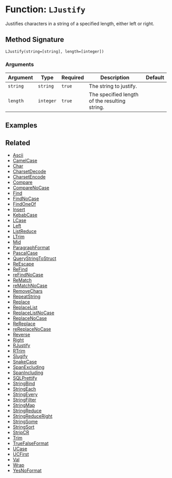 [comment]: # (Note: This documentation is generated dynamically in the build process.  To modify the contents, change the javadoc on the _invoke method of the BIF class)

# Function: `LJustify`

Justifies characters in a string of a specified length, either left or right.

## Method Signature

```
LJustify(string=[string], length=[integer])
```

### Arguments


| Argument | Type | Required | Description | Default |
|----------|------|----------|-------------|---------|
| `string` | `string` | `true` | The string to justify. |  |
| `length` | `integer` | `true` | The specified length of the resulting string. |  |

## Examples



## Related

  * [Ascii](./Ascii.md)
  * [CamelCase](./CamelCase.md)
  * [Char](./Char.md)
  * [CharsetDecode](./CharsetDecode.md)
  * [CharsetEncode](./CharsetEncode.md)
  * [Compare](./Compare.md)
  * [CompareNoCase](./CompareNoCase.md)
  * [Find](./Find.md)
  * [FindNoCase](./FindNoCase.md)
  * [FindOneOf](./FindOneOf.md)
  * [Insert](./Insert.md)
  * [KebabCase](./KebabCase.md)
  * [LCase](./LCase.md)
  * [Left](./Left.md)
  * [ListReduce](./ListReduce.md)
  * [LTrim](./LTrim.md)
  * [Mid](./Mid.md)
  * [ParagraphFormat](./ParagraphFormat.md)
  * [PascalCase](./PascalCase.md)
  * [QueryStringToStruct](./QueryStringToStruct.md)
  * [ReEscape](./ReEscape.md)
  * [ReFind](./ReFind.md)
  * [reFindNoCase](./reFindNoCase.md)
  * [ReMatch](./ReMatch.md)
  * [reMatchNoCase](./reMatchNoCase.md)
  * [RemoveChars](./RemoveChars.md)
  * [RepeatString](./RepeatString.md)
  * [Replace](./Replace.md)
  * [ReplaceList](./ReplaceList.md)
  * [ReplaceListNoCase](./ReplaceListNoCase.md)
  * [ReplaceNoCase](./ReplaceNoCase.md)
  * [ReReplace](./ReReplace.md)
  * [reReplaceNoCase](./reReplaceNoCase.md)
  * [Reverse](./Reverse.md)
  * [Right](./Right.md)
  * [RJustify](./RJustify.md)
  * [RTrim](./RTrim.md)
  * [Slugify](./Slugify.md)
  * [SnakeCase](./SnakeCase.md)
  * [SpanExcluding](./SpanExcluding.md)
  * [SpanIncluding](./SpanIncluding.md)
  * [SQLPrettify](./SQLPrettify.md)
  * [StringBind](./StringBind.md)
  * [StringEach](./StringEach.md)
  * [StringEvery](./StringEvery.md)
  * [StringFilter](./StringFilter.md)
  * [StringMap](./StringMap.md)
  * [StringReduce](./StringReduce.md)
  * [StringReduceRight](./StringReduceRight.md)
  * [StringSome](./StringSome.md)
  * [StringSort](./StringSort.md)
  * [StripCR](./StripCR.md)
  * [Trim](./Trim.md)
  * [TrueFalseFormat](./TrueFalseFormat.md)
  * [UCase](./UCase.md)
  * [UCFirst](./UCFirst.md)
  * [Val](./Val.md)
  * [Wrap](./Wrap.md)
  * [YesNoFormat](./YesNoFormat.md)
